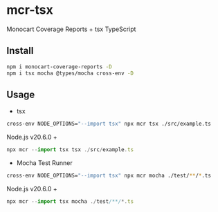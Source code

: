 # mcr-tsx
Monocart Coverage Reports + tsx TypeScript

## Install
```sh
npm i monocart-coverage-reports -D
npm i tsx mocha @types/mocha cross-env -D
```

## Usage

- tsx
```sh
cross-env NODE_OPTIONS="--import tsx" npx mcr tsx ./src/example.ts
```
Node.js v20.6.0 +
```js
npx mcr --import tsx tsx ./src/example.ts
```

- Mocha Test Runner
```sh
cross-env NODE_OPTIONS="--import tsx" npx mcr mocha ./test/**/*.ts
```
Node.js v20.6.0 +
```js
npx mcr --import tsx mocha ./test/**/*.ts
```
